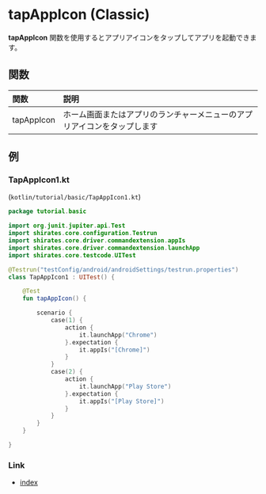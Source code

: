 # tapAppIcon (Classic)

**tapAppIcon** 関数を使用するとアプリアイコンをタップしてアプリを起動できます。

## 関数

| 関数         | 説明                                   |
|:-----------|:-------------------------------------|
| tapAppIcon | ホーム画面またはアプリのランチャーメニューのアプリアイコンをタップします |

## 例

### TapAppIcon1.kt

(`kotlin/tutorial/basic/TapAppIcon1.kt`)

```kotlin
package tutorial.basic

import org.junit.jupiter.api.Test
import shirates.core.configuration.Testrun
import shirates.core.driver.commandextension.appIs
import shirates.core.driver.commandextension.launchApp
import shirates.core.testcode.UITest

@Testrun("testConfig/android/androidSettings/testrun.properties")
class TapAppIcon1 : UITest() {

    @Test
    fun tapAppIcon() {

        scenario {
            case(1) {
                action {
                    it.launchApp("Chrome")
                }.expectation {
                    it.appIs("[Chrome]")
                }
            }
            case(2) {
                action {
                    it.launchApp("Play Store")
                }.expectation {
                    it.appIs("[Play Store]")
                }
            }
        }
    }

}
```

### Link

- [index](../../../index_ja.md)
